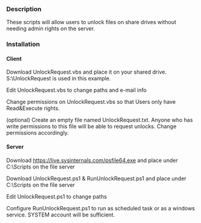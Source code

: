 <h3>Description</h3>

These scripts will allow users to unlock files on share drives without needing admin rights on the server.

<h3>Installation</h3>

<h4>Client</h4>
Download UnlockRequest.vbs and place it on your shared drive. S:\UnlockRequest is used in this example.

Edit UnlockRequest.vbs to change paths and e-mail info

Change permissions on UnlockRequest.vbs so that Users only have Read&Execute rights.

(optional) Create an empty file named UnlockRequest.txt. Anyone who has write permissions to this file will be able to request unlocks. Change permissions accordingly.



<h4>Server</h4>

Download https://live.sysinternals.com/psfile64.exe and place under C:\Scripts on the file server



Download UnlockRequest.ps1 & RunUnlockRequest.ps1 and place under C:\Scripts on the file server

Edit UnlockRequest.ps1 to change paths

Configure RunUnlockRequest.ps1 to run as scheduled task or as a windows service. SYSTEM account will be sufficient.
